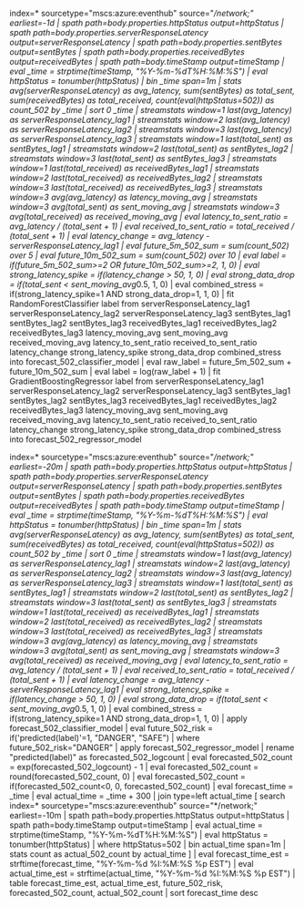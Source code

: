 index=* sourcetype="mscs:azure:eventhub" source="*/network;" earliest=-1d
| spath path=body.properties.httpStatus output=httpStatus
| spath path=body.properties.serverResponseLatency output=serverResponseLatency
| spath path=body.properties.sentBytes output=sentBytes
| spath path=body.properties.receivedBytes output=receivedBytes
| spath path=body.timeStamp output=timeStamp
| eval _time = strptime(timeStamp, "%Y-%m-%dT%H:%M:%S")
| eval httpStatus = tonumber(httpStatus)
| bin _time span=1m
| stats avg(serverResponseLatency) as avg_latency, sum(sentBytes) as total_sent, sum(receivedBytes) as total_received, count(eval(httpStatus=502)) as count_502 by _time
| sort 0 _time
| streamstats window=1 last(avg_latency) as serverResponseLatency_lag1
| streamstats window=2 last(avg_latency) as serverResponseLatency_lag2
| streamstats window=3 last(avg_latency) as serverResponseLatency_lag3
| streamstats window=1 last(total_sent) as sentBytes_lag1
| streamstats window=2 last(total_sent) as sentBytes_lag2
| streamstats window=3 last(total_sent) as sentBytes_lag3
| streamstats window=1 last(total_received) as receivedBytes_lag1
| streamstats window=2 last(total_received) as receivedBytes_lag2
| streamstats window=3 last(total_received) as receivedBytes_lag3
| streamstats window=3 avg(avg_latency) as latency_moving_avg
| streamstats window=3 avg(total_sent) as sent_moving_avg
| streamstats window=3 avg(total_received) as received_moving_avg
| eval latency_to_sent_ratio = avg_latency / (total_sent + 1)
| eval received_to_sent_ratio = total_received / (total_sent + 1)
| eval latency_change = avg_latency - serverResponseLatency_lag1
| eval future_5m_502_sum = sum(count_502) over 5
| eval future_10m_502_sum = sum(count_502) over 10
| eval label = if(future_5m_502_sum>=2 OR future_10m_502_sum>=2, 1, 0)
| eval strong_latency_spike = if(latency_change > 50, 1, 0)
| eval strong_data_drop = if(total_sent < sent_moving_avg*0.5, 1, 0)
| eval combined_stress = if(strong_latency_spike=1 AND strong_data_drop=1, 1, 0)
| fit RandomForestClassifier label from serverResponseLatency_lag1 serverResponseLatency_lag2 serverResponseLatency_lag3 sentBytes_lag1 sentBytes_lag2 sentBytes_lag3 receivedBytes_lag1 receivedBytes_lag2 receivedBytes_lag3 latency_moving_avg sent_moving_avg received_moving_avg latency_to_sent_ratio received_to_sent_ratio latency_change strong_latency_spike strong_data_drop combined_stress into forecast_502_classifier_model
| eval raw_label = future_5m_502_sum + future_10m_502_sum
| eval label = log(raw_label + 1)
| fit GradientBoostingRegressor label from serverResponseLatency_lag1 serverResponseLatency_lag2 serverResponseLatency_lag3 sentBytes_lag1 sentBytes_lag2 sentBytes_lag3 receivedBytes_lag1 receivedBytes_lag2 receivedBytes_lag3 latency_moving_avg sent_moving_avg received_moving_avg latency_to_sent_ratio received_to_sent_ratio latency_change strong_latency_spike strong_data_drop combined_stress into forecast_502_regressor_model





index=* sourcetype="mscs:azure:eventhub" source="*/network;" earliest=-20m
| spath path=body.properties.httpStatus output=httpStatus
| spath path=body.properties.serverResponseLatency output=serverResponseLatency
| spath path=body.properties.sentBytes output=sentBytes
| spath path=body.properties.receivedBytes output=receivedBytes
| spath path=body.timeStamp output=timeStamp
| eval _time = strptime(timeStamp, "%Y-%m-%dT%H:%M:%S")
| eval httpStatus = tonumber(httpStatus)
| bin _time span=1m
| stats avg(serverResponseLatency) as avg_latency, sum(sentBytes) as total_sent, sum(receivedBytes) as total_received, count(eval(httpStatus=502)) as count_502 by _time
| sort 0 _time
| streamstats window=1 last(avg_latency) as serverResponseLatency_lag1
| streamstats window=2 last(avg_latency) as serverResponseLatency_lag2
| streamstats window=3 last(avg_latency) as serverResponseLatency_lag3
| streamstats window=1 last(total_sent) as sentBytes_lag1
| streamstats window=2 last(total_sent) as sentBytes_lag2
| streamstats window=3 last(total_sent) as sentBytes_lag3
| streamstats window=1 last(total_received) as receivedBytes_lag1
| streamstats window=2 last(total_received) as receivedBytes_lag2
| streamstats window=3 last(total_received) as receivedBytes_lag3
| streamstats window=3 avg(avg_latency) as latency_moving_avg
| streamstats window=3 avg(total_sent) as sent_moving_avg
| streamstats window=3 avg(total_received) as received_moving_avg
| eval latency_to_sent_ratio = avg_latency / (total_sent + 1)
| eval received_to_sent_ratio = total_received / (total_sent + 1)
| eval latency_change = avg_latency - serverResponseLatency_lag1
| eval strong_latency_spike = if(latency_change > 50, 1, 0)
| eval strong_data_drop = if(total_sent < sent_moving_avg*0.5, 1, 0)
| eval combined_stress = if(strong_latency_spike=1 AND strong_data_drop=1, 1, 0)
| apply forecast_502_classifier_model
| eval future_502_risk = if('predicted(label)'=1, "DANGER", "SAFE")
| where future_502_risk="DANGER"
| apply forecast_502_regressor_model
| rename "predicted(label)" as forecasted_502_logcount
| eval forecasted_502_count = exp(forecasted_502_logcount) - 1
| eval forecasted_502_count = round(forecasted_502_count, 0)
| eval forecasted_502_count = if(forecasted_502_count<0, 0, forecasted_502_count)
| eval forecast_time = _time
| eval actual_time = _time + 300
| join type=left actual_time
    [
      search index=* sourcetype="mscs:azure:eventhub" source="*/network;" earliest=-10m
      | spath path=body.properties.httpStatus output=httpStatus
      | spath path=body.timeStamp output=timeStamp
      | eval actual_time = strptime(timeStamp, "%Y-%m-%dT%H:%M:%S")
      | eval httpStatus = tonumber(httpStatus)
      | where httpStatus=502
      | bin actual_time span=1m
      | stats count as actual_502_count by actual_time
    ]
| eval forecast_time_est = strftime(forecast_time, "%Y-%m-%d %I:%M:%S %p EST")
| eval actual_time_est = strftime(actual_time, "%Y-%m-%d %I:%M:%S %p EST")
| table forecast_time_est, actual_time_est, future_502_risk, forecasted_502_count, actual_502_count
| sort forecast_time desc
